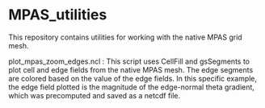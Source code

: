 # MPAS_utilities

This repository contains utilities for working with the native MPAS grid mesh.

plot_mpas_zoom_edges.ncl : This script uses CellFill and gsSegments to plot cell and edge fields from the native MPAS mesh. The edge segments are colored based on the value of the edge fields. In this specific example, the edge field plotted is the magnitude of the edge-normal theta gradient, which was precomputed and saved as a netcdf file.
